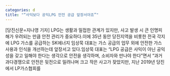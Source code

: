 ```yaml
---
categories: d
title: "“사익보다 공익LPG 안전 공급 앞장서야죠”"
---
```

[당진신문=지나영 기자] LPG는 생활과 밀접한 관계가 있지만, 사고 발생 시 큰 인명피해가 우려되는 만큼 안전 관리가 중요하다.이에 35년 동안 당진지역을 비롯한 전국 각지에 LPG 가스를 공급하는 SK에너지 임상묵 대표는 가스 공급의 업무 외에 안전한 가스 사용과 인식을 개선하는데 앞장서고 있다.임상묵 대표는 “LPG 공급은 사익이 아닌 공익성을 갖고 일해야 한다는 생각으로 안전을 생각하며, 소비자와 만나야 한다”면서 “과거 과다경쟁으로 안전은 뒷전으로 밀려나며 크고 작은 사고가 잦았지만, 지난 2019년 당진에서 LP가스협회를